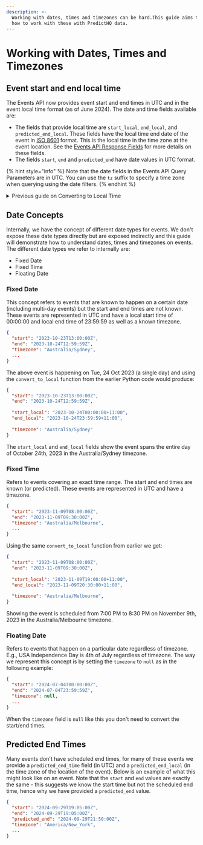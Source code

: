 ```yaml
---
description: >-
  Working with dates, times and timezones can be hard.This guide aims to clarify
  how to work with these with PredictHQ data.
---
```


# Working with Dates, Times and Timezones

## Event start and end local time

The Events API now provides event start and end times in UTC and in the event local time format (as of June 2024). The date and time fields available are:

* The fields that provide local time are `start_local`, `end_local`, and `predicted_end_local`. These fields have the local time end date of the event in [ISO 8601](https://en.wikipedia.org/wiki/ISO_8601) format. This is the local time in the time zone at the event location. See the [Events API Response Fields](https://app.gitbook.com/s/kEFs8urDbSJqBmXUI3Lv/events/search-events) for more details on these fields.
* The fields `start`, `end` and `predicted_end` have date values in UTC format.

{% hint style="info" %}
Note that the date fields in the Events API Query Parameters are in UTC. You can use the `tz` suffix to specify a time zone when querying using the date filters.
{% endhint %}

<details>

<summary>Previous guide on Converting to Local Time</summary>

Dates and times of events provided by the Event API are in UTC and in the local time where the event is occurring. If you want to convert the dates into another time zone see the guide below.&#x20;

Below is an example of converting UTC time to local time using the `pytz` library in Python.

```python
from datetime import datetime
import pytz

# Example dates for an event retrieved from Events API.
# The rest of the event data has been stripped out for brevity.
event = {
  "start": "2023-10-23T13:00:00Z",
  "end": "2023-10-24T12:59:59Z",
  "timezone": "Australia/Sydney",
}

# Function to convert a UTC datetime string to a local datetime string using the given timezone
def convert_to_local(date_str, timezone_str):
    utc_dt = datetime.fromisoformat(date_str.replace("Z", "+00:00"))
    target_tz = pytz.timezone(timezone_str)
    local_dt = utc_dt.astimezone(target_tz)
    return local_dt.isoformat()

event["start_tz_converted"] = convert_to_local(event["start"], event["timezone"])
event["end_tz_converted"] = convert_to_local(event["end"], event["timezone"])

print(event)
```

Dates are a little more complex and the rest of this guide will help you understand how dates are represented in our data.

</details>

## Date Concepts

Internally, we have the concept of different date types for events. We don't expose these date types directly but are exposed indirectly and this guide will demonstrate how to understand dates, times and timezones on events. The different date types we refer to internally are:

* Fixed Date
* Fixed Time
* Floating Date

### Fixed Date

This concept refers to events that are known to happen on a certain date (including multi-day events) but the start and end times are not known. These events are represented in UTC and have a local start time of 00:00:00 and local end time of 23:59:59 as well as a known timezone.

```json
{
  "start": "2023-10-23T13:00:00Z",
  "end": "2023-10-24T12:59:59Z",
  "timezone": "Australia/Sydney",
  ...
}
```

The above event is happening on Tue, 24 Oct 2023 (a single day) and using the `convert_to_local` function from the earlier Python code would produce:

```json
{
  "start": "2023-10-23T13:00:00Z",
  "end": "2023-10-24T12:59:59Z",
  
  "start_local": "2023-10-24T00:00:00+11:00",
  "end_local": "2023-10-24T23:59:59+11:00",
  
  "timezone": "Australia/Sydney"
}
```

The `start_local` and `end_local` fields show the event spans the entire day of October 24th, 2023 in the Australia/Sydney timezone.

### Fixed Time

Refers to events covering an exact time range. The start and end times are known (or predicted). These events are represented in UTC and have a timezone.&#x20;

```json
{
  "start": "2023-11-09T08:00:00Z",
  "end": "2023-11-09T09:30:00Z",
  "timezone": "Australia/Melbourne",
  ...
}
```

Using the same `convert_to_local` function from earlier we get:

```json
{
  "start": "2023-11-09T08:00:00Z",
  "end": "2023-11-09T09:30:00Z",
  
  "start_local": "2023-11-09T19:00:00+11:00",
  "end_local": "2023-11-09T20:30:00+11:00",
  
  "timezone": "Australia/Melbourne",
}
```

Showing the event is scheduled from 7:00 PM to 8:30 PM on November 9th, 2023 in the Australia/Melbourne timezone.

### Floating Date

Refers to events that happen on a particular date regardless of timezone. E.g., USA Independence Day is 4th of July regardless of timezone. The way we represent this concept is by setting the `timezone` to `null` as in the following example:

```json
{
  "start": "2024-07-04T00:00:00Z",
  "end": "2024-07-04T23:59:59Z",
  "timezone": null,
  ...
}
```

When the `timezone` field is `null` like this you don't need to convert the start/end times.

## Predicted End Times

Many events don't have scheduled end times, for many of these events we provide a `predicted_end_time` field (in UTC) and a `predicted_end_local` (in the time zone of the location of the event). Below is an example of what this might look like on an event. Note that the `start` and `end` values are exactly the same - this suggests we know the start time but not the scheduled end time, hence why we have provided a `predicted_end` value.

```json
{
  "start": "2024-09-29T19:05:00Z",
  "end": "2024-09-29T19:05:00Z",
  "predicted_end": "2024-09-29T21:50:00Z",
  "timezone": "America/New_York",
  ...
}
```

